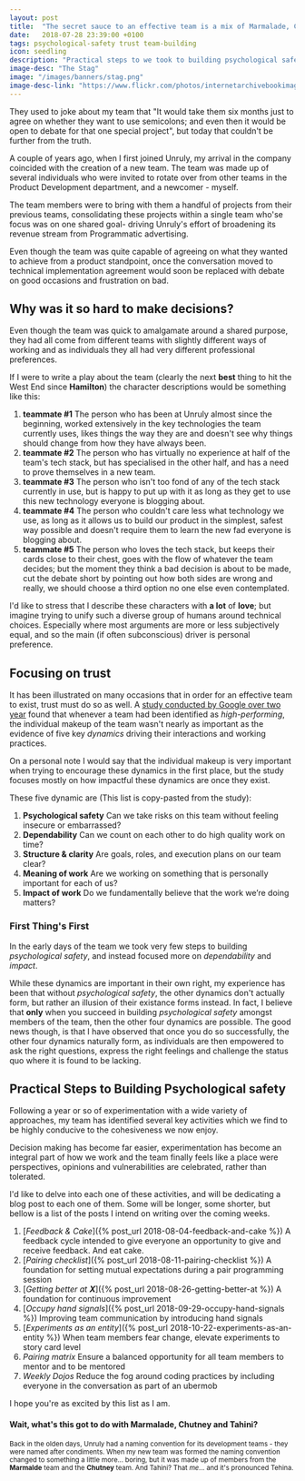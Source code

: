 ```yaml
---
layout: post
title:  "The secret sauce to an effective team is a mix of Marmalade, Chutney and a little Tahini"
date:   2018-07-28 23:39:00 +0100
tags: psychological-safety trust team-building
icon: seedling
description: "Practical steps to we took to building psychological safety when forming a new team"
image-desc: "The Stag"
image: "/images/banners/stag.png"
image-desc-link: "https://www.flickr.com/photos/internetarchivebookimages/14750979065"
---
```


They used to joke about my team that "It would take them six months just to agree on whether they want to use semicolons; and even then it would be open to debate for that one special project", but today that couldn't be further from the truth.

A couple of years ago, when I first joined Unruly, my arrival in the company coincided with the creation of a new team. The team was made up of several individuals who were invited to rotate over from other teams in the Product Development department, and a newcomer - myself.

The team members were to bring with them a handful of projects from their previous teams, consolidating these projects within a single team who'se focus was on one shared goal- driving Unruly's effort of broadening its revenue stream from Programmatic advertising.

Even though the team was quite capable of agreeing on what they wanted to achieve from a product standpoint, once the conversation moved to technical implementation agreement would soon be replaced with debate on good occasions and frustration on bad.


## Why was it so hard to make decisions?

Even though the team was quick to amalgamate around a shared purpose, they had all come from different teams with slightly different ways of working and as individuals they all had very different professional preferences.

If I were to write a play about the team (clearly the next **best** thing to hit the West End since **Hamilton**) the character descriptions would be something like this:

1. **teammate #1** The person who has been at Unruly almost since the beginning, worked extensively in the key technologies the team currently uses, likes things the way they are and doesn't see why things should change from how they have always been.
2. **teammate #2** The person who has virtually no experience at half of the team's tech stack, but has specialised in the other half, and has a need to prove themselves in a new team.
3. **teammate #3** The person who isn't too fond of any of the tech stack currently in use, but is happy to put up with it as long as they get to use this new technology everyone is blogging about.
4. **teammate #4** The person who couldn't care less what technology we use, as long as it allows us to build our product in the simplest, safest way possible and doesn't require them to learn the new fad everyone is blogging about.
5. **teammate #5** The person who loves the tech stack, but keeps their cards close to their chest, goes with the flow of whatever the team decides; but the moment they think a bad decision is about to be made, cut the debate short by pointing out how both sides are wrong and really, we should choose a third option no one else even contemplated.

I'd like to stress that I describe these characters with **a lot** of **love**; but imagine trying to unify such a diverse group of humans around technical choices. Especially where most arguments are more or less subjectively equal, and so the main (if often subconscious) driver is personal preference. 


## Focusing on trust

It has been illustrated on many occasions that in order for an effective team to exist, trust must do so as well. A [study conducted by Google over two year](https://rework.withgoogle.com/blog/five-keys-to-a-successful-google-team/) found that whenever a team had been identified as _high-performing_, the individual makeup of the team wasn't nearly as important as the evidence of five key _dynamics_ driving their interactions and working practices. 

On a personal note I would say that the individual makeup is very important when trying to encourage these dynamics in the first place, but the study focuses mostly on how impactful these dynamics are once they exist.

These five dynamic are (This list is copy-pasted from the study):
1. **Psychological safety** Can we take risks on this team without feeling insecure or embarrassed?
2. **Dependability** Can we count on each other to do high quality work on time?
3. **Structure & clarity** Are goals, roles, and execution plans on our team clear?
4. **Meaning of work** Are we working on something that is personally important for each of us?
5. **Impact of work** Do we fundamentally believe that the work we’re doing matters?


### First Thing's First

In the early days of the team we took very few steps to building _psychological safety_, and instead focused more on _dependability_ and _impact_.

While these dynamics are important in their own right, my experience has been that without _psychological safety_, the other dynamics don't actually form, but rather an illusion of their existance forms instead.
In fact, I believe that **only** when you succeed in building _psychological safety_ amongst members of the team, then the other four dynamics are possible.
The good news though, is that I have observed that once you do so successfully, the other four dynamics naturally form, as individuals are then empowered to ask the right questions, express the right feelings and challenge the status quo where it is found to be lacking.


## Practical Steps to Building Psychological safety

Following a year or so of experimentation with a wide variety of approaches, my team has identified several key activities which we find to be highly conducive to the cohesiveness we now enjoy.

Decision making has become far easier, experimentation has become an integral part of how we work and the team finally feels like a place were perspectives, opinions and vulnerabilities are celebrated, rather than tolerated.



I'd like to delve into each one of these activities, and will be dedicating a blog post to each one of them. Some will be longer, some shorter, but bellow is a list of the posts I intend on writing over the coming weeks.

1. [_Feedback & Cake_]({% post_url 2018-08-04-feedback-and-cake %}) A feedback cycle intended to give everyone an opportunity to give and receive feedback. And eat cake.
2. [_Pairing checklist_]({% post_url 2018-08-11-pairing-checklist %}) A foundation for setting mutual expectations during a pair programming session
3. [_Getting better at **X**_]({% post_url 2018-08-26-getting-better-at %}) A foundation for continuous improvement
4. [_Occupy hand signals_]({% post_url 2018-09-29-occupy-hand-signals %}) Improving team communication by introducing hand signals
5. [_Experiments as an entity_]({% post_url 2018-10-22-experiments-as-an-entity %}) When team members fear change, elevate experiments to story card level
6. _Pairing matrix_ Ensure a balanced opportunity for all team members to mentor and to be mentored
7. _Weekly Dojos_ Reduce the fog around coding practices by including everyone in the conversation as part of an ubermob

I hope you're as excited by this list as I am.


#### Wait, what's this got to do with Marmalade, Chutney and Tahini?

<small>Back in the olden days, Unruly had a naming convention for its development teams - they were named after condiments.
When my new team was formed the naming convention changed to something  a little more... boring, but it was made up of members from the **Marmalde** team and the **Chutney** team.
And Tahini? That _me_... and it's pronounced Tehina.</small>

